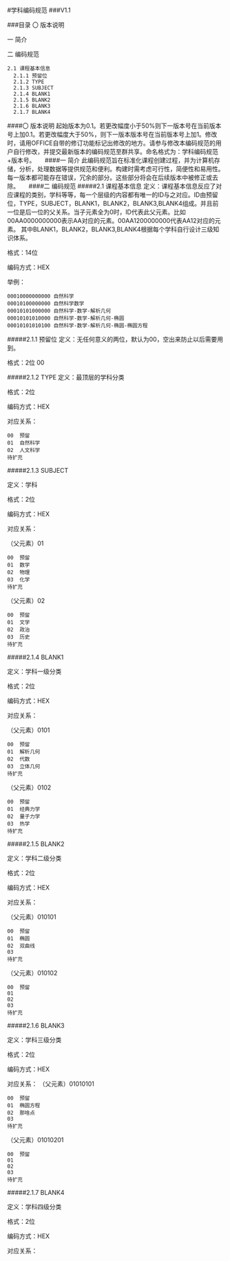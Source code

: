 #学科编码规范
###V1.1

###目录
  〇 版本说明
  
  一 简介	  
  
  二 编码规范

    2.1 课程基本信息
      2.1.1 预留位	
      2.1.2 TYPE	
      2.1.3 SUBJECT	
      2.1.4 BLANK1	
      2.1.5 BLANK2
      2.1.6 BLANK3
      2.1.7 BLANK4


####〇 版本说明
起始版本为0.1。若更改幅度小于50%则下一版本号在当前版本号上加0.1。若更改幅度大于50%，则下一版本版本号在当前版本号上加1。修改时，请用OFFICE自带的修订功能标记出修改的地方。请参与修改本编码规范的用户自行修改，并提交最新版本的编码规范至群共享。命名格式为：学科编码规范+版本号。
 
####一 简介
此编码规范旨在标准化课程创建过程，并为计算机存储，分析，处理数据等提供规范和便利。构建时需考虑可行性，简便性和易用性。每一版本都可能存在错误，冗余的部分。这些部分将会在后续版本中被修正或去除。
 
####二 编码规范
#####2.1 课程基本信息
定义：课程基本信息反应了对应课程的类别，学科等等，每一个层级的内容都有唯一的ID与之对应。ID由预留位，TYPE，SUBJECT，BLANK1，BLANK2，BLANK3,BLANK4组成。并且前一位是后一位的父关系。当子元素全为0时，ID代表此父元素。比如00AA0000000000表示AA对应的元素。00AA1200000000代表AA12对应的元素。
其中BLANK1，BLANK2，BLANK3,BLANK4根据每个学科自行设计三级知识体系。

格式：14位

编码方式：HEX

举例：

    00010000000000 自然科学
    00010100000000 自然科学数学
    00010101000000 自然科学-数学-解析几何
    00010101010000 自然科学-数学-解析几何-椭圆
    00010101010100 自然科学-数学-解析几何-椭圆-椭圆方程

#####2.1.1 预留位
定义：无任何意义的两位，默认为00，空出来防止以后需要用到。

格式：2位 00

#####2.1.2 TYPE
定义：最顶层的学科分类

格式：2位

编码方式：HEX

对应关系：

    00	预留
    01	自然科学
    02	人文科学
    待扩充	

#####2.1.3 SUBJECT

定义：学科

格式：2位

编码方式：HEX

对应关系：

（父元素）01

    00	预留
    01	数学
    02	物理
    03	化学
    待扩充	


（父元素）02

    00	预留
    01	文学
    02	政治
    03	历史
    待扩充		

#####2.1.4 BLANK1

定义：学科一级分类

格式：2位

编码方式：HEX

对应关系：

（父元素）0101

    00	预留
    01	解析几何
    02	代数
    03	立体几何
    待扩充	


（父元素）0102

    00	预留
    01	经典力学
    02	量子力学
    03	热学
    待扩充	

#####2.1.5 BLANK2

定义：学科二级分类

格式：2位

编码方式：HEX

对应关系：

（父元素）010101

    00	预留
    01	椭圆
    02	双曲线
    03	
    待扩充


（父元素）010102

    00	预留
    01	
    02	
    03	
    待扩充

#####2.1.6 BLANK3

定义：学科三级分类

格式：2位

编码方式：HEX

对应关系：
（父元素）01010101

    00	预留
    01	椭圆方程
    02	那啥点
    03	
    待扩充

（父元素）01010201

    00	预留
    01	
    02	
    03	
    待扩充

#####2.1.7 BLANK4

定义：学科四级分类

格式：2位

编码方式：HEX

对应关系：
